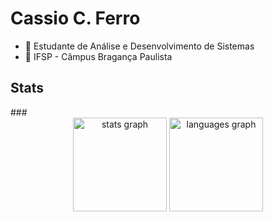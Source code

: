# Cassio C. Ferro

- 📘 Estudante de Análise e Desenvolvimento de Sistemas
- 🚩 IFSP - Câmpus Bragança Paulista

<h2 align = "left">Stats</h2>
###
<div align="center">
  <img src="https://github-readme-stats.vercel.app/api?username=CassioCFerro&hide_title=false&hide_rank=false&show_icons=true&include_all_commits=true&count_private=true&disable_animations=false&theme=dracula&locale=en&hide_border=false&order=1" height="150" alt="stats graph"  />
  <img src="https://github-readme-stats.vercel.app/api/top-langs?username=CassioCFerro&locale=en&hide_title=false&layout=compact&card_width=320&langs_count=5&theme=dracula&hide_border=false&order=2" height="150" alt="languages graph"  />
</div>

###
